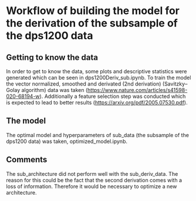 # Workflow of building the model for the derivation of the subsample of the dps1200 data

## Getting to know the data
In order to get to know the data, some plots and descriptive statistics were generated which can be seen in dps1200Deriv_sub.ipynb.
To train the model the vector normalized, smoothed and derivated (2nd derivation) (Savitzky–Golay algorithm) data was taken (https://www.nature.com/articles/s41598-020-68194-w).
Additionally a feature selection step was conducted which is expected to lead to better results (https://arxiv.org/pdf/2005.07530.pdf).

## The model
The optimal model and hyperparameters of sub_data (the subsample of the dps1200 data) was taken, optimized_model.ipynb. 

## Comments
The sub_architecture did not perform well with the sub_deriv_data.
The reason for this could be the fact that the second derivation comes with a loss of information. Therefore it would be necessary to optimize a new architecture.